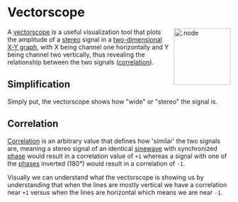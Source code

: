 # Vectorscope

<img align="right" style="margin-left: 8px;" src="/vectorscope.png" alt=".node" width="128"/>

A [vectorscope](https://en.wikipedia.org/wiki/Vectorscope) is a useful visualization tool that plots the amplitude of a [stereo](https://en.wikipedia.org/wiki/Stereophonic_sound) signal in a [two-dimensional](https://en.wikipedia.org/wiki/2D_computer_graphics) [X-Y graph](https://en.wikipedia.org/wiki/Oscilloscope#X-Y_mode), with
X being channel one horizontally and Y being channel two vertically, thus revealing the relationship between the two signals ([correlation](#correlation)).

## Simplification

Simply put, the vectorscope shows how "wide" or "stereo" the signal is.

## Correlation

[Correlation](https://www.beis.de/Elektronik/Correlation/CorrelationCorrectAndWrong.html#:~:text=Audio%20Correlation%20Measurement%20Basics&text=In%20our%20case%20correlation%20means,levels%20may%20be%20completely%20different) is an arbitrary value that defines how 'similar' the two signals are, meaning a stereo signal of an identical [sinewave](https://en.wikipedia.org/wiki/Sine_wave)
with synchronized [phase](https://en.wikipedia.org/wiki/Phase_(waves)) would result in a correlation value of `+1` whereas a signal with one of the [phases](https://en.wikipedia.org/wiki/Phase_(waves)) inverted (180°) would result in a correlation of `-1`.

Visually we can understand what the vectorscope is showing us by understanding that when the lines are mostly vertical we have a correlation near `+1` versus when the lines are horizontal which means we are near `-1`.
